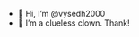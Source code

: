- 👋 Hi, I’m @vysedh2000
- 👀 I’m a clueless clown. Thank!
<!---
vysedh2000/vysedh2000 is a ✨ special ✨ repository because its `README.md` (this file) appears on your GitHub profile.
You can click the Preview link to take a look at your changes.
--->
